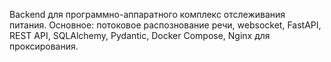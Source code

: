 Backend для программно-аппаратного комплекс отслеживания питания.
Основное: потоковое распознование речи, websocket, FastAPI, REST API, SQLAlchemy, Pydantic, Docker Compose, Nginx для проксирования.
